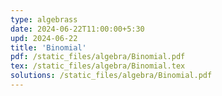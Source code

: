 ```yaml
---
type: algebrass
date: 2024-06-22T11:00:00+5:30
upd: 2024-06-22
title: 'Binomial'
pdf: /static_files/algebra/Binomial.pdf
tex: /static_files/algebra/Binomial.tex
solutions: /static_files/algebra/Binomial.pdf
---
```

